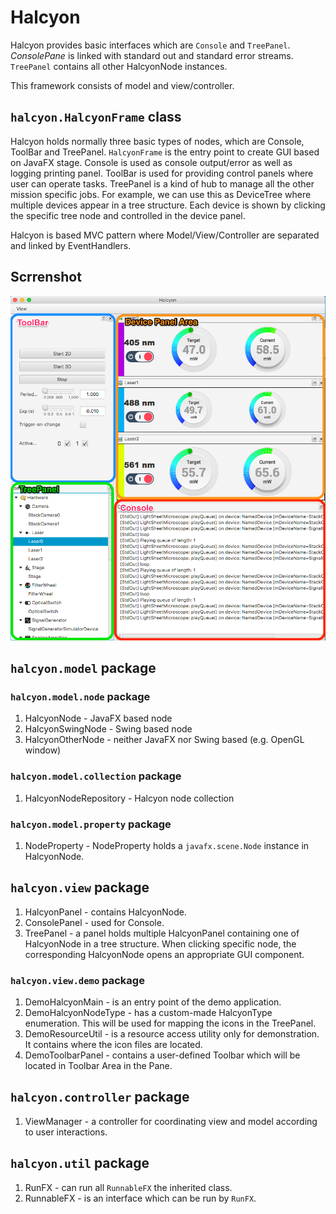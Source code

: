 # Halcyon

Halcyon provides basic interfaces which are ```Console``` and ```TreePanel```.
*ConsolePane* is linked with standard out and standard error streams. ```TreePanel``` contains all other HalcyonNode instances.

This framework consists of model and view/controller.

## ```halcyon.HalcyonFrame``` class
Halcyon holds normally three basic types of nodes, which are Console, ToolBar and TreePanel. ```HalcyonFrame``` is the entry point to create GUI based on JavaFX stage. Console is used as console output/error as well as logging printing panel. ToolBar is used for providing control panels where user can operate tasks. TreePanel is a kind of hub to manage all the other mission specific jobs. For example, we can use this as DeviceTree where multiple devices appear in a tree structure. Each device is shown by clicking the specific tree node and controlled in the device panel.

Halcyon is based MVC pattern where Model/View/Controller are separated and linked by EventHandlers.

Scrrenshot
--
![Screenshot](https://github.com/ClearControl/Halcyon/blob/master/artwork/HalcyonCapture.png?raw=true)

## ```halcyon.model``` package

### ```halcyon.model.node``` package
1. HalcyonNode - JavaFX based node
1. HalcyonSwingNode - Swing based node
1. HalcyonOtherNode - neither JavaFX nor Swing based (e.g. OpenGL window)

### ```halcyon.model.collection``` package
1. HalcyonNodeRepository - Halcyon node collection

### ```halcyon.model.property``` package
1. NodeProperty - NodeProperty holds a ```javafx.scene.Node``` instance in HalcyonNode.

## ```halcyon.view``` package
1. HalcyonPanel - contains HalcyonNode.
1. ConsolePanel - used for Console. 
1. TreePanel - a panel holds multiple HalcyonPanel containing one of HalcyonNode in a tree structure. When clicking specific node, the corresponding HalcyonNode opens an appropriate GUI component.

### ```halcyon.view.demo``` package
1. DemoHalcyonMain - is an entry point of the demo application.
1. DemoHalcyonNodeType - has a custom-made HalcyonType enumeration. This will be used for mapping the icons in the TreePanel.
1. DemoResourceUtil - is a resource access utility only for demonstration. It contains where the icon files are located.
1. DemoToolbarPanel - contains a user-defined Toolbar which will be located in Toolbar Area in the Pane.

## ```halcyon.controller``` package
1. ViewManager - a controller for coordinating view and model according to user interactions.

## ```halcyon.util``` package
1. RunFX - can run all ```RunnableFX``` the inherited class.
1. RunnableFX - is an interface which can be run by ```RunFX```.
